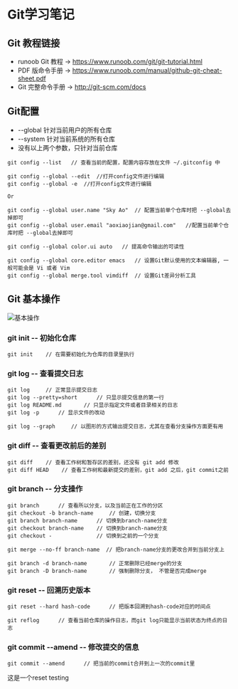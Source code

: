 # Git学习笔记

## Git 教程链接
 - runoob Git 教程 -> https://www.runoob.com/git/git-tutorial.html
 - PDF 版命令手册 -> https://www.runoob.com/manual/github-git-cheat-sheet.pdf
 - Git 完整命令手册 -> http://git-scm.com/docs

## Git配置
- --global 针对当前用户的所有仓库
- --system 针对当前系统的所有仓库
- 没有以上两个参数，只针对当前仓库
```
git config --list   // 查看当前的配置，配置内容存放在文件 ~/.gitconfig 中

git config --global --edit  //打开config文件进行编辑
git config --global -e  //打开config文件进行编辑

Or

git config --global user.name "Sky Ao"  // 配置当前单个仓库时把 --global去掉即可
git config --global user.email "aoxiaojian@gmail.com"   //配置当前单个仓库时把 --global去掉即可

git config --global color.ui auto   // 提高命令输出的可读性

git config --global core.editor emacs   // 设置Git默认使用的文本编辑器, 一般可能会是 Vi 或者 Vim
git config --global merge.tool vimdiff  // 设置Git差异分析工具

```
## Git 基本操作
![基本操作](https://www.runoob.com/wp-content/uploads/2015/02/git-command.jpg "基本操作")
### git init -- 初始化仓库
```
git init    // 在需要初始化为仓库的目录里执行
```

### git log -- 查看提交日志
```
git log     // 正常显示提交日志
git log --pretty=short      // 只显示提交信息的第一行
git log README.md       // 只显示指定文件或者目录相关的日志
git log -p      // 显示文件的改动

git log --graph     // 以图形的方式输出提交日志，尤其在查看分支操作方面更有用
```

### git diff -- 查看更改前后的差别
```
git diff    // 查看工作树和暂存区的差别，还没有 git add 修改
git diff HEAD    // 查看工作树和最新提交的差别，git add 之后，git commit之前
```

### git branch -- 分支操作
```
git branch      // 查看所以分支，以及当前正在工作的分区
git checkout -b branch-name     // 创建，切换分支
git branch branch-name      // 切换到branch-name分支
git checkout branch-name    // 切换到branch-name分支
git checkout -              // 切换到之前的一个分支

git merge --no-ff branch-name  // 把branch-name分支的更改合并到当前分支上

git branch -d branch-name       // 正常删除已经merge的分支
git branch -D branch-name       // 强制删除分支， 不管是否完成merge
```

### git reset -- 回溯历史版本
```
git reset --hard hash-code      // 把版本回溯到hash-code对应的时间点

git reflog      // 查看当前仓库的操作日志，而git log只能显示当前状态为终点的日志
```

### git commit --amend -- 修改提交的信息
```
git commit --amend      // 把当前的commit合并到上一次的commit里 
```

这是一个reset testing
